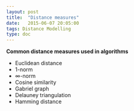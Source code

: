 ```yaml
---
layout: post
title:  "Distance measures"
date:   2015-06-07 20:05:00
tags: Distance Modelling
type: doc
---
```


**Common distance measures used in algorithms**

- Euclidean distance
- 1-norm
- ∞-norm
- Cosine similarity
- Gabriel graph
- Delauney triangulation
- Hamming distance
